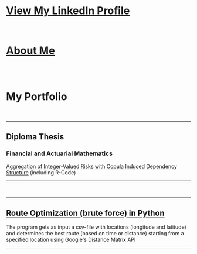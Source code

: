 # [View My LinkedIn Profile](https://www.linkedin.com/in/martschm/)

<br>

# [About Me](/about_me)

<br><br>

# My Portfolio

<br>

---

## Diploma Thesis

### Financial and Actuarial Mathematics

[Aggregation of Integer-Valued Risks with Copula Induced Dependency Structure](/diploma_thesis) (including R-Code)

---

<br>

---
## [Route Optimization (brute force) in Python](/python_route_optimization)

The program gets as input a csv-file with locations (longitude and latitude) and determines the best route (based on time or distance) starting from a specified location using Google's Distance Matrix API

---
